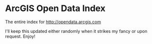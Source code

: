 # ArcGIS Open Data Index
The entire index for http://opendata.arcgis.com

I'll keep this updated either randomly when it strikes my fancy or upon request. Enjoy!
